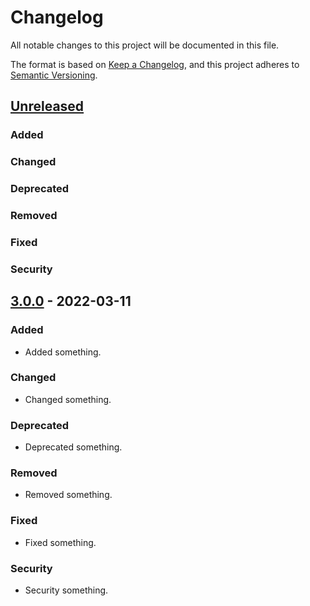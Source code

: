 # Changelog
All notable changes to this project will be documented in this file.

The format is based on [Keep a Changelog](https://keepachangelog.com/en/1.0.0/),
and this project adheres to [Semantic Versioning](https://semver.org/spec/v2.0.0.html).

## [Unreleased](https://github.com/org/repo/compare/HEAD..3.0.0)

### Added

### Changed

### Deprecated

### Removed

### Fixed

### Security

## [3.0.0](https://github.com/org/repo/releases/tag/3.0.0) - 2022-03-11

### Added
- Added something.

### Changed
- Changed something.

### Deprecated
- Deprecated something.

### Removed
- Removed something.

### Fixed
- Fixed something.

### Security
- Security something.